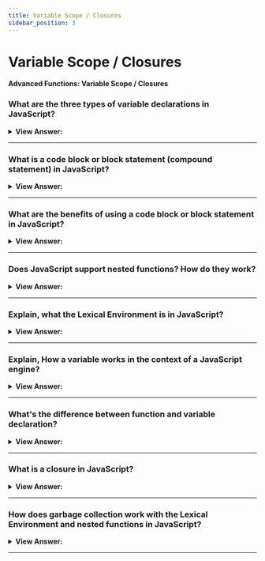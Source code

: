 ```yaml
---
title: Variable Scope / Closures
sidebar_position: 3
---
```


# Variable Scope / Closures

**Advanced Functions: Variable Scope / Closures**

<head>
  <title>Variable Scope / Closures - JavaScript Interview Questions & Answers</title>
  <meta charSet="utf-8" />
</head>

### What are the three types of variable declarations in JavaScript?

<details>
  <summary><strong>View Answer:</strong></summary>
  <div>
  <div><strong>Interview Response:</strong> There are three types of variable declarations in JavaScript including let, const, the var legacy variable.
</div><br />
  <div><strong className="codeExample">Code Example:</strong> Declaration<br /><br />

  <div></div>

```js
let arr = [1, 2, 3];

const str = 'Hello';

var num = 1;
```

  </div>
  </div>
</details>

---

### What is a code block or block statement (compound statement) in JavaScript?

<details>
  <summary><strong>View Answer:</strong></summary>
  <div>
  <div><strong>Interview Response:</strong> A block statement or compound statement is used to group zero or more statements encapsulated in curly brackets.
</div><br />
  <div><strong className="codeExample">Code Example:</strong> Code Block<br /><br />

  <div></div>

```js
// do some job with local variables that should not be seen outside
{
  let message = 'Hello'; // only visible in this block

  alert(message); // Hello
}

alert(message); // Error: message is not defined

// We can use this to isolate a piece of code
{
  // show message
  let message = 'Hello';
  alert(message); // returns Hello
}

{
  // show another message
  let message = 'Goodbye';
  alert(message); // returns Goodbye
}
```

  </div>
  </div>
</details>

---

### What are the benefits of using a code block or block statement in JavaScript?

<details>
  <summary><strong>View Answer:</strong></summary>
  <div>
  <div><strong>Interview Response:</strong> The main benefit is the ability to isolate a portion of your code. This improves control and reduces errors in your application.
</div><br />
  <div><strong className="codeExample">Code Example:</strong> No code block control, results in an error<br /><br />

  <div></div>

```js
// show message
let message = 'Hello';
alert(message);

// show another message
let message = 'Goodbye'; // Error: variable already declared
alert(message);
```

  </div>
  </div>
</details>

---

### Does JavaScript support nested functions? How do they work?

<details>
  <summary><strong>View Answer:</strong></summary>
  <div>
  <div><strong>Interview Response:</strong> Yes, nested functions have interesting scoping rules in JavaScript. A nested function can access any variables and parameters of their outer parent function(s). This allows us to give the parent function additional dynamic features.
</div><br />
  <div><strong className="codeExample">Code Example:</strong><br /><br />

  <div></div>

```js
function sayHiBye(firstName, lastName) {
  // helper nested function to use below
  function getFullName() {
    return firstName + ' ' + lastName;
  }

  alert('Hello, ' + getFullName());
  alert('Bye, ' + getFullName());
}
```

:::note
Nested functions are quite common in JavaScript, because of their dynamic abilities which allows an extension of the originating function.
:::

  </div>
  </div>
</details>

---

### Explain, what the Lexical Environment is in JavaScript?

<details>
  <summary><strong>View Answer:</strong></summary>
  <div>
  <div><strong>Interview Response:</strong> The Lexical Environment is a theoretical specification object. It is used to describe how things work. The Lexical Environment object consists of two parts including the environment record and a reference to the outer lexical environment.</div><br />
  <div><strong>Technical Response:</strong> “Lexical Environment” is a specification object: it only exists “theoretically” in the language specification to describe how things work. We cannot get this object in our code and manipulate it directly. JavaScript engines also may optimize it, discard variables that are unused to save memory and perform other internal tricks, if the visible behavior remains as described. The Lexical Environment object consists of two parts including the environment record and a reference to the outer lexical environment. The Environment Record is an object that stores all local variables as its properties (and some other information like the value of this).
  </div>

:::note
The Environment Record is an object that stores all local variables as its properties and some other information like the value of this.
:::

  </div>
</details>

---

### Explain, How a variable works in the context of a JavaScript engine?

<details>
  <summary><strong>View Answer:</strong></summary>
  <div>
  <div><strong>Interview Response:</strong> A variable is just a property of the special internal object called the Environment Record. To get or change a variable means to get or change a property of that object.
</div><br />
  <div><strong className="codeExample">Code Example:</strong><br /><br />

  <div></div>

```js
let word = 'Hello';
// Lexical Environment Record --> property = word: "Hello"; outer --> null

// ENGINE EXECUTION

// execution start --> word: <uninitialized> - outer --> null
let word; // word: undefined
word = 'Hello'; // word: "Hello"
```

  </div>
  </div>
</details>

---

### What's the difference between function and variable declaration?

<details>
  <summary><strong>View Answer:</strong></summary>
  <div>
  <div><strong>Interview Response:</strong> A function is also a value, like a variable. The difference is that a Function Declaration is fully initialized when the script loads. When a Lexical Environment is created, a Function Declaration immediately becomes a ready-to-use function.
</div><br />

:::note
You should aware that this only applies to function declarations and not function expressions.
:::

  </div>
</details>

---

### What is a closure in JavaScript?

<details>
  <summary><strong>View Answer:</strong></summary>
  <div>
  <div><strong>Interview Response:</strong> A closure is a function that remembers its outer variables and can access them. In JavaScript, all functions are naturally Closures (there is only one exception, The "new Function" syntax). Functions automatically remember where they were created using a hidden `[[Environment]]` property, and then their code can access outer variables.</div><br />
  <div><strong>Technical Response:</strong> A closure is a function that remembers its outer variables and can access them. In some languages, that is not possible, or a function should be written in a special way to make it happen. In JavaScript, all functions are naturally Closures (there is only one exception, The "new Function" syntax). Functions automatically remember where they were created using a hidden `[[Environment]]` property, and then their code can access outer variables.
  </div><br />

:::note
This should not be confused with a code block.
:::

  </div>
</details>

---

### How does garbage collection work with the Lexical Environment and nested functions in JavaScript?

<details>
  <summary><strong>View Answer:</strong></summary>
  <div>
  <div><strong>Interview Response:</strong> Usually, a Lexical Environment is removed from memory with all the variables after the function call finishes. That is because there are no references to it. As any JavaScript object, it is only kept in memory while it is reachable. A Lexical Environment object dies when it becomes unreachable (just like any other object). In other words, it exists only while there is at least one nested function referencing it.</div><br />
  <div><strong>Technical Response:</strong> Usually, a Lexical Environment is removed from memory with all the variables after the function call finishes. That is because there are no references to it. As any JavaScript object, it is only kept in memory while it is reachable. However, if there is a nested function that is still reachable after the end of a function, then it has `[[Environment]]` property that references the lexical environment. In that case the Lexical Environment is still reachable even after the completion of the function, so it stays alive. A Lexical Environment object dies when it becomes unreachable (just like any other object). In other words, it exists only while there is at least one nested function referencing it.
  </div><br />
  <div><strong className="codeExample">Code Example:</strong><br /><br />

  <div></div>

```js
function f() {
  let value = 123;

  return function () {
    alert(value);
  };
}

let g = f(); // g.[[Environment]] stores a reference to the Lexical Environment
// of the corresponding f() call

function f() {
  let value = 123;

  return function () {
    alert(value);
  };
}

let g = f(); // while g function exists, the value stays in memory

g = null; // ...and now the memory is cleaned up
```

  </div>
  </div>
</details>

---
